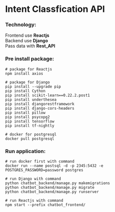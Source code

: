 # Intent Classfication API

### Technology:
Frontend use **Reactjs** <br>
Backend use **Django** <br>
Pass data with **Rest_API**

### Pre install package:

```
# package for Reactjs
npm install axios

# package for Django
pip install --upgrade pip
pip install Cython
pip install scikit-learn==0.22.2.post1
pip install underthesea
pip install djangorestframework
pip install django-cors-headers
pip install pillow
pip install psycopg2
pip install tensorflow
pip install tf-nightly

# docker for postgresql
docker pull postgresql
```

### Run application:

```
# run docker first with command
docker run --name postsql -d -p 2345:5432 -e POSTGRES_PASSWORD=password postgres

# run Django with command
python chatbot_backend/manage.py makemigrations
python chatbot_backend/manage.py migrate
python chatbot_backend/manage.py runserver

# run Reactjs with command
npm start --prefix chatbot_frontend/
```

